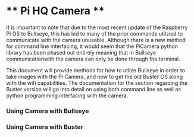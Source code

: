 # ** Pi HQ Camera **

It is important to note that due to the most recent update of the Raspberry Pi OS to Bullseye, this has led to many of the prior commands utilzied to communicate with the camera unusable. Although there is a new method for command line interfacing, it would seem that the PiCamera python library has been phased out entirely meaning that in Bullseye communicationwith the camera can only be done through the terminal.

This document will provide methods for how to utilze Bullseye in order to take images with the Pi Camera, and how to get the old Buster OS along with the wifi capabilities. The documentation for the section regarding the Buster version will go into detail on using both command line as well as python programming interfacing with the camera.


### Using Camera with Bullseye

### Using Camera with Buster
